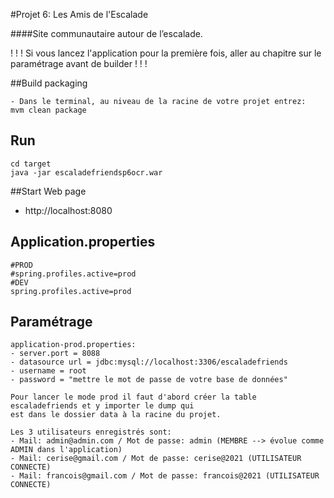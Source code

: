 #Projet 6: Les Amis de l'Escalade

####Site communautaire autour de l’escalade.

! ! ! Si vous lancez l'application pour la première fois, aller au chapitre sur le paramétrage avant de builder ! ! !


##Build packaging
```
- Dans le terminal, au niveau de la racine de votre projet entrez:
mvm clean package
```

## Run
```
cd target
java -jar escaladefriendsp6ocr.war
```

##Start Web page
- http://localhost:8080

## Application.properties
```
#PROD
#spring.profiles.active=prod
#DEV
spring.profiles.active=prod
```

## Paramétrage
```
application-prod.properties:
- server.port = 8088
- datasource url = jdbc:mysql://localhost:3306/escaladefriends
- username = root
- password = "mettre le mot de passe de votre base de données"

Pour lancer le mode prod il faut d'abord créer la table escaladefriends et y importer le dump qui 
est dans le dossier data à la racine du projet.

Les 3 utilisateurs enregistrés sont:
- Mail: admin@admin.com / Mot de passe: admin (MEMBRE --> évolue comme ADMIN dans l'application)
- Mail: cerise@gmail.com / Mot de passe: cerise@2021 (UTILISATEUR CONNECTE)
- Mail: francois@gmail.com / Mot de passe: francois@2021 (UTILISATEUR CONNECTE)
```

